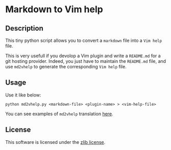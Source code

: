 Markdown to Vim help
====================

Description
-----------

This tiny python script allows you to convert a `markdown` file into a
`Vim help` file.

This is very usefull if you devolop a Vim plugin and write a `README.md`
for a git hosting provider. Indeed, you just
have to maintain the `README.md` file, and use `md2vhelp` to
generate the corresponding `Vim help` file.

Usage
-----

Use it like below:

    python md2vhelp.py <markdown-file> <plugin-name> > <vim-help-file>

You can see examples of `md2vhelp` translation [here](examples).

License
-------

This software is licensed under the [zlib license](LICENSE.txt).
